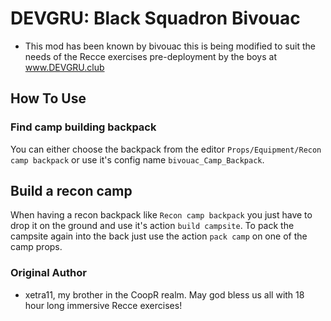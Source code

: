 # DEVGRU: Black Squadron Bivouac
- This mod has been known by bivouac this is being modified to suit the needs of the Recce exercises pre-deployment by the boys at www.DEVGRU.club

## How To Use
### Find camp building backpack
You can either choose the backpack from the editor
`Props/Equipment/Recon camp backpack` or use it's config name `bivouac_Camp_Backpack`.

## Build a recon camp
When having a recon backpack like `Recon camp backpack` you just have to drop it on the ground
and use it's action `build campsite`. To pack the campsite again into the back just use the action `pack camp` on one of the camp props.



### Original Author
- xetra11, my brother in the CoopR realm. May god bless us all with 18 hour long immersive Recce exercises!
